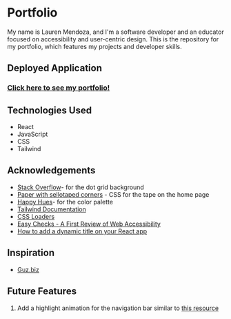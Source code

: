 # Portfolio

My name is Lauren Mendoza, and I'm a software developer and an educator focused on accessibility and user-centric design. This is the repository for my portfolio, which features my projects and developer skills. 

## Deployed Application

### [Click here to see my portfolio!](https://laurencmendoza.netlify.app/)

## Technologies Used 

- React
- JavaScript
- CSS
- Tailwind

## Acknowledgements

- [Stack Overflow](https://stackoverflow.com/questions/3540194/how-to-make-a-grid-like-graph-paper-grid-with-just-css)- for the dot grid background
- [Paper with sellotaped corners](https://codepen.io/aitchiss/pen/QWKmPqx) - CSS for the tape on the home page
- [Happy Hues](https://www.happyhues.co/palettes/5)- for the color palette
- [Tailwind Documentation](https://tailwindcss.com/docs/installation)
- [CSS Loaders](https://cssloaders.github.io/)
- [Easy Checks - A First Review of Web Accessibility](https://www.w3.org/WAI/test-evaluate/preliminary/)
- [How to add a dynamic title on your React app](https://dev.to/luispa/how-to-add-a-dynamic-title-on-your-react-app-1l7k)

## Inspiration

- [Guz.biz](https://gus.biz/)

## Future Features

1. Add a highlight animation for the navigation bar similar to [this resource](https://codepen.io/alvarotrigo/pen/jOYNKKY)
